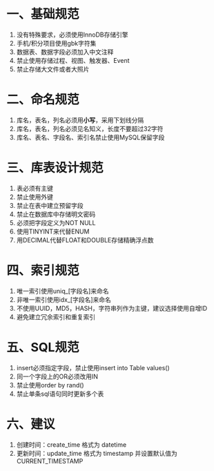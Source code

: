 # **一、基础规范**
1. 没有特殊要求，必须使用InnoDB存储引擎
2. 手机/积分项目使用gbk字符集
3. 数据表、数据字段必须加入中文注释
4. 禁止使用存储过程、视图、触发器、Event
5. 禁止存储大文件或者大照片
# 二、**命名规范**
1. 库名，表名，列名必须用**小写**，采用下划线分隔
2. 库名，表名，列名必须见名知义，长度不要超过32字符
3. 库名、表名、字段名、索引名禁止使用MySQL保留字段
# 三、库**表设计规范**
1. 表必须有主键
2. 禁止使用外键
3. 禁止在表中建立预留字段
4. 禁止在数据库中存储明文密码
5. 必须把字段定义为NOT NULL
6. 使用TINYINT来代替ENUM
7. 用DECIMAL代替FLOAT和DOUBLE存储精确浮点数
# 四、**索引规范**
1. 唯一索引使用uniq_[字段名]来命名
2. 非唯一索引使用idx_[字段名]来命名
1. 不使用UUID，MD5，HASH，字符串列作为主键，建议选择使用自增ID
2. 避免建立冗余索引和重复索引
# **五、SQL规范**
1. insert必须指定字段，禁止使用insert into Table values()
2. 同一个字段上的OR必须改用IN
3. 禁止使用order by rand()
4. 禁止单条sql语句同时更新多个表  
# 六、建议
1. 创建时间：create_time 格式为 datetime
2. 更新时间：update_time 格式为 timestamp 并设置默认值为 CURRENT_TIMESTAMP


